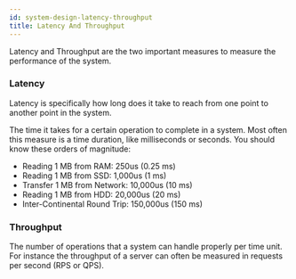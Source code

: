 ```yaml
---
id: system-design-latency-throughput
title: Latency And Throughput
---
```


Latency and Throughput are the two important measures to measure the performance of the system. 

### Latency

Latency is specifically how long does it take to reach from one point to another point in the system. 

The time it takes for a certain operation to complete in a system. Most often this measure is a time duration, like milliseconds or seconds. You should know these orders of magnitude:
- Reading 1 MB from RAM: 250us (0.25 ms)
- Reading 1 MB from SSD: 1,000us (1 ms)
- Transfer 1 MB from Network: 10,000us (10 ms)
- Reading 1 MB from HDD: 20,000us (20 ms)
- Inter-Continental Round Trip: 150,000us (150 ms)

### Throughput
The number of operations that a system can handle properly per time unit. For instance the throughput of a server can often be measured in requests per second (RPS or QPS). 




